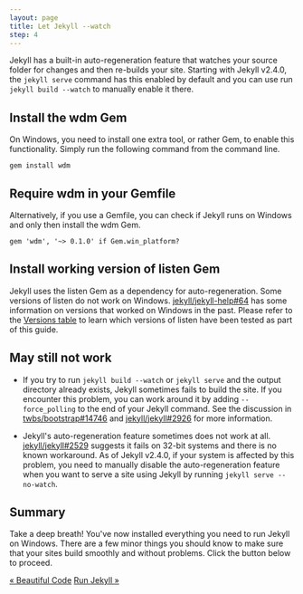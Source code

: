 ```yaml
---
layout: page
title: Let Jekyll --watch
step: 4
---
```


Jekyll has a built-in auto-regeneration feature that watches your source folder for changes and then re-builds your site. Starting with Jekyll v2.4.0, the `jekyll serve` command has this enabled by default and you can use run `jekyll build --watch` to manually enable it there.

## Install the wdm Gem

On Windows, you need to install one extra tool, or rather Gem, to enable this functionality. Simply run the following command from the command line.

~~~
gem install wdm
~~~

## Require wdm in your Gemfile

Alternatively, if you use a Gemfile, you can check if Jekyll runs on Windows and only then install the wdm Gem.

~~~
gem 'wdm', '~> 0.1.0' if Gem.win_platform?
~~~

## Install working version of listen Gem

Jekyll uses the listen Gem as a dependency for auto-regeneration. Some versions of listen do not work on Windows. [jekyll/jekyll-help#64](https://github.com/jekyll/jekyll-help/issues/64) has some information on versions that worked on Windows in the past. Please refer to the [Versions table](/#versions) to learn which versions of listen have been tested as part of this guide.

## May still not work

- If you try to run `jekyll build --watch` or `jekyll serve` and the output directory already exists, Jekyll sometimes fails to build the site. If you encounter this problem, you can work around it by adding `--force_polling` to the end of your Jekyll command. See the discussion in [twbs/bootstrap#14746](https://github.com/twbs/bootstrap/pull/14746) and [jekyll/jekyll#2926](https://github.com/jekyll/jekyll/issues/2926) for more information.

- Jekyll's auto-regeneration feature sometimes does not work at all. [jekyll/jekyll#2529](https://github.com/jekyll/jekyll/issues/2529) suggests it fails on 32-bit systems and there is no known workaround. As of Jekyll v2.4.0, if your system is affected by this problem, you need to manually disable the auto-regeneration feature when you want to serve a site using Jekyll by running `jekyll serve --no-watch`.

## Summary

Take a deep breath! You've now installed everything you need to run Jekyll on Windows. There are a few minor things you should know to make sure that your sites build smoothly and without problems. Click the button below to proceed.

<div class="pagination">
  <a class="pagination-item older" href="{{ site.baseurl }}/3-syntax-highlighting">&laquo; Beautiful Code</a>
  <a class="pagination-item newer" href="{{ site.baseurl }}/5-running-jekyll">Run Jekyll &raquo;</a>
</div>
